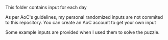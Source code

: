 This folder contains input for each day

As per AoC's guidelines, my personal randomized inputs are not commited to this repository. You can create an AoC account to get your own input

Some example inputs are provided when I used them to solve the puzzle.
